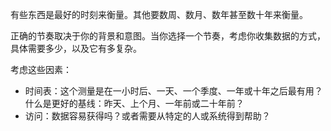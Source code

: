 有些东西是最好的时刻来衡量。其他要数周、数月、数年甚至数十年来衡量。

正确的节奏取决于你的背景和意图。当你选择一个节奏，考虑你收集数据的方式，具体需要多少，以及它有多复杂。

考虑这些因素：

- 时间表：这个测量是在一小时后、一天、一个季度、一年或十年之后最有用？什么是更好的基线：昨天、上个月、一年前或二十年前？
- 访问：数据容易获得吗？或者需要从特定的人或系统得到帮助？
